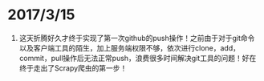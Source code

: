 # 2017/3/15 #

1. 这天折腾好久才终于实现了第一次github的push操作！之前由于对于git命令以及客户端工具的陌生，加上服务端权限不够，依次进行clone，add，commit，pull操作后无法正常push，浪费很多时间解决git工具的问题！好在终于走出了Scrapy爬虫的第一步！
